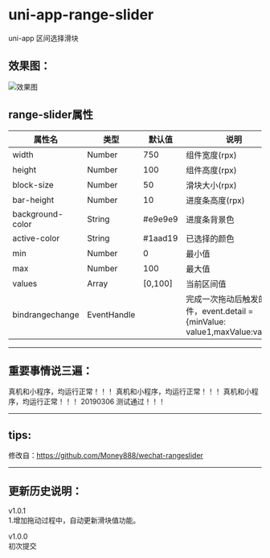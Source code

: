 # uni-app-range-slider
uni-app 区间选择滑块

## 效果图：
![效果图](https://zhangdaren.github.io/uni-app-range-slider/static/preview.png)

## range-slider属性

| 属性名 | 类型 | 默认值 | 说明 |
|---|---|---|---|
| width | Number | 750 | 组件宽度(rpx)|
| height |Number |100 | 组件高度(rpx) |
| block-size | Number | 50 | 滑块大小(rpx) |
| bar-height | Number | 10 | 进度条高度(rpx) |
| background-color | String | #e9e9e9 | 进度条背景色 |
| active-color | String | #1aad19 | 已选择的颜色 |
| min | Number | 0 | 最小值 |
| max |Number | 100 | 最大值 |
| values |Array| [0,100] | 当前区间值 |
| bindrangechange | EventHandle | |完成一次拖动后触发的事件，event.detail = {minValue: value1,maxValue:value2} |

---
## 重要事情说三遍：
真机和小程序，均运行正常！！！
真机和小程序，均运行正常！！！
真机和小程序，均运行正常！！！
20190306 测试通过！！！

---
## tips:
修改自：https://github.com/Money888/wechat-rangeslider

---
## 更新历史说明：
v1.0.1   
1.增加拖动过程中，自动更新滑块值功能。   

v1.0.0   
初次提交


